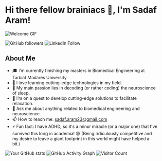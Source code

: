 # Hi there fellow brainiacs 👋, I'm Sadaf Aram!

![Welcome GIF](https://media4.giphy.com/media/YGyGeTjpKCE9mkhn3x/giphy.gif?cid=ecf05e47cckbh5gxkexn35v2a7e0zqqsk3szo5b3ihbznqtu&ep=v1_gifs_search&rid=giphy.gif&ct=g)

![GitHub followers](https://img.shields.io/github/followers/SadafAram?label=Follow&style=social)
![LinkedIn Follow](https://img.shields.io/badge/LinkedIn-Connect-blue?style=social&logo=linkedin&link=https://www.linkedin.com/in/sadafaram)

## About Me
- 🎓 I’m currently finishing my masters in Biomedical Engineering at Tarbiat Modares University.
- 🌱 I love learning cutting-edge technologies in my field.
- 🧠 My main passion lies in decoding (or rather coding) the neuroscience of sleep.
- 🔭 I’m on a quest to develop cutting-edge solutions to facilitate relaxation.
- 💬 Ask me about anything related to biomedical engineering and neuroscience.
- 📫 How to reach me: sadaf.aram23@gmail.com
- ⚡ Fun fact: I have ADHD, so it's a minor miracle (or a major one) that I've survived this long in academia! 😅 (Being ridiculously competitive and my desire to leave a giant footprint in this world might have helped a bit.)

![Your GitHub stats](https://github-readme-stats.vercel.app/api?username=SadafAram&show_icons=true&theme=radical)
![GitHub Activity Graph](https://activity-graph.herokuapp.com/graph?username=SadafAram&theme=react-dark)
![Visitor Count](https://komarev.com/ghpvc/?username=SadafAram)
